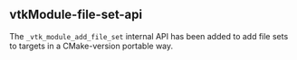 ## vtkModule-file-set-api

The `_vtk_module_add_file_set` internal API has been added to add file
sets to targets in a CMake-version portable way.
